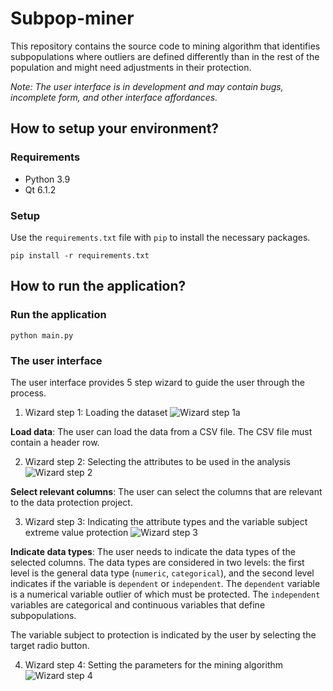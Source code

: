 # Subpop-miner

This repository contains the source code to mining algorithm that identifies
subpopulations where outliers are defined differently than in the rest of the
population and might need adjustments in their protection.

_Note: The user interface is in development and may contain bugs, incomplete
form, and other interface affordances._

## How to setup your environment?

### Requirements

- Python 3.9
- Qt 6.1.2

### Setup

Use the `requirements.txt` file with `pip` to install the necessary packages.

```pip install -r requirements.txt```

## How to run the application?

### Run the application

```python main.py```

### The user interface

The user interface provides 5 step wizard to guide the user through the process.

1. Wizard step 1: Loading the dataset
![Wizard step 1a](https://raw.githubusercontent.com/shahanM/subpop-miner/main/imgs/wiz1_nofile.png)

**Load data**: The user can load the data from a CSV file. The CSV file must
   contain a header row.

2. Wizard step 2: Selecting the attributes to be used in the analysis
![Wizard step 2](https://raw.githubusercontent.com/shahanM/subpop-miner/main/imgs/wiz2.png)

**Select relevant columns**: The user can select the columns that are
   relevant to the data protection project.

3. Wizard step 3: Indicating the attribute types and the variable subject extreme value protection
![Wizard step 3](https://raw.githubusercontent.com/shahanM/subpop-miner/main/imgs/wiz3.png)

**Indicate data types**: The user needs to indicate the data types of the
   selected columns. The data types are considered in two levels: the first
   level is the general data type (`numeric`, `categorical`), and the second
   level indicates if the variable is `dependent` or `independent`.
   The `dependent` variable is a numerical variable outlier of which must be protected. The `independent` variables are categorical and continuous variables that define subpopulations.

   The variable subject to protection is indicated by the user by selecting the 
   target radio button.

4. Wizard step 4: Setting the parameters for the mining algorithm
![Wizard step 4](https://raw.githubusercontent.com/shahanM/subpop-miner/main/imgs/wiz4.png)